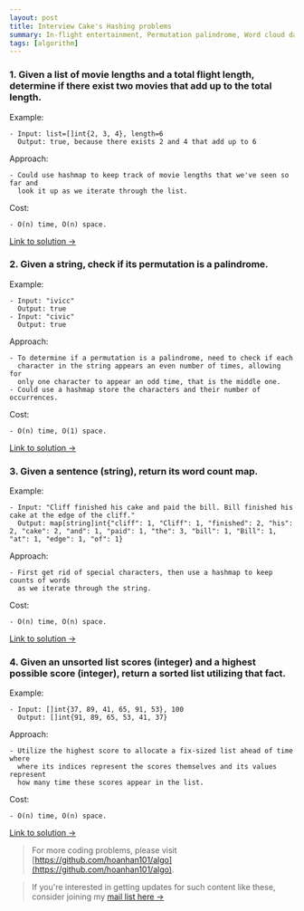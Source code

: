 ```yaml
---
layout: post
title: Interview Cake's Hashing problems
summary: In-flight entertainment, Permutation palindrome, Word cloud data, Topscores
tags: [algorithm]
---
```


### 1. Given a list of movie lengths and a total flight length, determine if there exist two movies that add up to the total length.

Example:
```
- Input: list=[]int{2, 3, 4}, length=6
  Output: true, because there exists 2 and 4 that add up to 6
```

Approach:
```
- Could use hashmap to keep track of movie lengths that we've seen so far and
  look it up as we iterate through the list.
```

Cost:
```
- O(n) time, O(n) space.
```

[Link to solution →](https://github.com/hoanhan101/algo/blob/master/interviewcake/inflight_test.go)

### 2. Given a string, check if its permutation is a palindrome.

Example:
```
- Input: "ivicc"
  Output: true
- Input: "civic"
  Output: true
```

Approach:
```
- To determine if a permutation is a palindrome, need to check if each
  character in the string appears an even number of times, allowing for
  only one character to appear an odd time, that is the middle one.
- Could use a hashmap store the characters and their number of occurrences.
```

Cost:
```
- O(n) time, O(1) space.
```

[Link to solution →](https://github.com/hoanhan101/algo/blob/master/interviewcake/permutation_palindrome_test.go)

### 3. Given a sentence (string), return its word count map.

Example:
```
- Input: "Cliff finished his cake and paid the bill. Bill finished his cake at the edge of the cliff."
  Output: map[string]int{"cliff": 1, "Cliff": 1, "finished": 2, "his": 2, "cake": 2, "and": 1, "paid": 1, "the": 3, "bill": 1, "Bill": 1, "at": 1, "edge": 1, "of": 1}
```

Approach:
```
- First get rid of special characters, then use a hashmap to keep counts of words
  as we iterate through the string.
```

Cost:
```
- O(n) time, O(n) space.
```

[Link to solution →](https://github.com/hoanhan101/algo/blob/master/interviewcake/word_cloud_test.go)


### 4. Given an unsorted list scores (integer) and a highest possible score (integer), return a sorted list utilizing that fact.

Example:
```
- Input: []int{37, 89, 41, 65, 91, 53}, 100
  Output: []int{91, 89, 65, 53, 41, 37}
```

Approach:
```
- Utilize the highest score to allocate a fix-sized list ahead of time where
  where its indices represent the scores themselves and its values represent
  how many time these scores appear in the list.
```

Cost:
```
- O(n) time, O(n) space.
```

[Link to solution →](https://github.com/hoanhan101/algo/blob/master/interviewcake/top_scores_test.go)

> For more coding problems, please visit
  [https://github.com/hoanhan101/algo](https://github.com/hoanhan101/algo).

> If you're interested in getting updates for such content like these, consider
  joining my [mail list here →](https://tinyletter.com/hoanhan)
